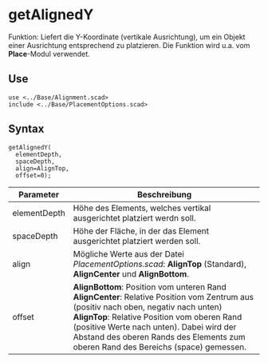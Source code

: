 # getAlignedY

Funktion: Liefert die Y-Koordinate (vertikale Ausrichtung), um ein Objekt einer Ausrichtung entsprechend zu platzieren. Die Funktion wird u.a. vom __Place__-Modul verwendet.

## Use
<pre><code>use &lt;../Base/Alignment.scad&gt;
include &lt;../Base/PlacementOptions.scad&gt;</pre></code>

## Syntax
<pre><code>getAlignedY(
  elementDepth, 
  spaceDepth, 
  align=AlignTop, 
  offset=0);
</pre></code>

| Parameter | Beschreibung |
| ------ | ------ |
| elementDepth | Höhe des Elements, welches vertikal ausgerichtet platziert werdn soll. |
| spaceDepth | Höhe der Fläche, in der das Element ausgerichtet platziert werden soll. |
| align | Mögliche Werte aus der Datei *PlacementOptions.scad*: __AlignTop__ (Standard), __AlignCenter__ und __AlignBottom__. |
| offset | __AlignBottom__: Position vom unteren Rand<br/>__AlignCenter__: Relative Position vom Zentrum aus (positiv nach oben, negativ nach unten)<br/>__AlignTop__: Relative Position vom oberen Rand (positive Werte nach unten). Dabei wird der Abstand des oberen Rands des Elements zum oberen Rand des Bereichs (space) gemessen. |
